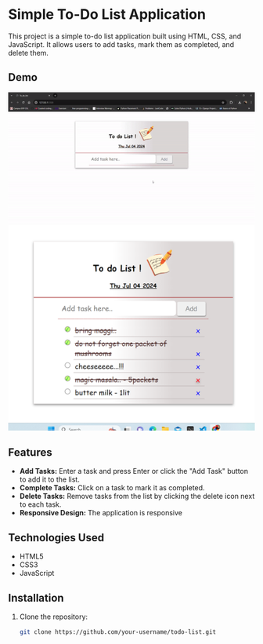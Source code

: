 # Simple To-Do List Application

This project is a simple to-do list application built using HTML, CSS, and JavaScript. It allows users to add tasks, mark them as completed, and delete them.
## Demo
![Toggle Effect](/assets/to_do_list_gif.gif)
![Screenshot 1](/assets/screenshot1.png)


## Features

- **Add Tasks:** Enter a task and press Enter or click the "Add Task" button to add it to the list.
- **Complete Tasks:** Click on a task to mark it as completed.
- **Delete Tasks:** Remove tasks from the list by clicking the delete icon next to each task.
- **Responsive Design:** The application is responsive

## Technologies Used

- HTML5
- CSS3
- JavaScript 

## Installation

1. Clone the repository:
   ```bash
   git clone https://github.com/your-username/todo-list.git
